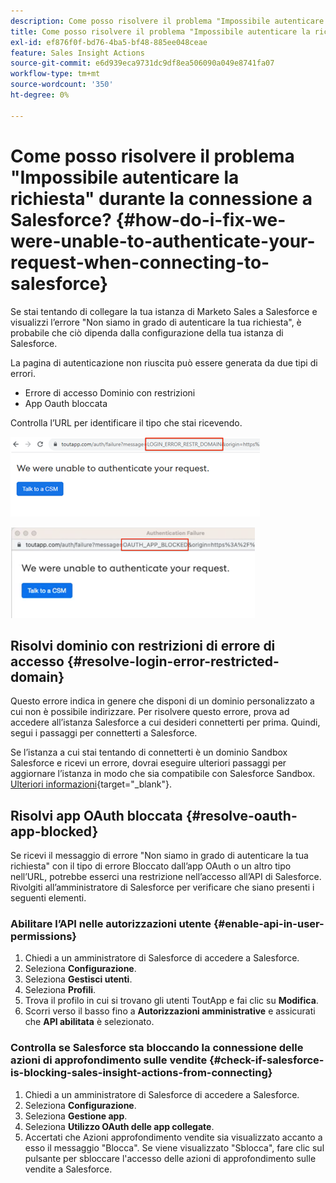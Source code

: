 ```yaml
---
description: Come posso risolvere il problema "Impossibile autenticare la richiesta" durante la connessione a Salesforce - Documentazione di Marketo - Documentazione del prodotto
title: Come posso risolvere il problema "Impossibile autenticare la richiesta" durante la connessione a Salesforce?
exl-id: ef876f0f-bd76-4ba5-bf48-885ee048ceae
feature: Sales Insight Actions
source-git-commit: e6d939eca9731dc9df8ea506090a049e8741fa07
workflow-type: tm+mt
source-wordcount: '350'
ht-degree: 0%

---
```


# Come posso risolvere il problema &quot;Impossibile autenticare la richiesta&quot; durante la connessione a Salesforce? {#how-do-i-fix-we-were-unable-to-authenticate-your-request-when-connecting-to-salesforce}

Se stai tentando di collegare la tua istanza di Marketo Sales a Salesforce e visualizzi l’errore &quot;Non siamo in grado di autenticare la tua richiesta&quot;, è probabile che ciò dipenda dalla configurazione della tua istanza di Salesforce.

La pagina di autenticazione non riuscita può essere generata da due tipi di errori.

* Errore di accesso Dominio con restrizioni
* App Oauth bloccata

Controlla l’URL per identificare il tipo che stai ricevendo.

![](assets/how-do-i-fix-we-were-unable-to-authenticate-1.png)

![](assets/how-do-i-fix-we-were-unable-to-authenticate-2.png)

## Risolvi dominio con restrizioni di errore di accesso {#resolve-login-error-restricted-domain}

Questo errore indica in genere che disponi di un dominio personalizzato a cui non è possibile indirizzare. Per risolvere questo errore, prova ad accedere all’istanza Salesforce a cui desideri connetterti per prima. Quindi, segui i passaggi per connetterti a Salesforce.

Se l’istanza a cui stai tentando di connetterti è un dominio Sandbox Salesforce e ricevi un errore, dovrai eseguire ulteriori passaggi per aggiornare l’istanza in modo che sia compatibile con Salesforce Sandbox. [Ulteriori informazioni](/help/marketo/product-docs/marketo-sales-insight/actions/crm/salesforce-integration/set-up-a-sales-insight-actions-sandbox.md){target="_blank"}.

## Risolvi app OAuth bloccata {#resolve-oauth-app-blocked}

Se ricevi il messaggio di errore &quot;Non siamo in grado di autenticare la tua richiesta&quot; con il tipo di errore Bloccato dall’app OAuth o un altro tipo nell’URL, potrebbe esserci una restrizione nell’accesso all’API di Salesforce. Rivolgiti all’amministratore di Salesforce per verificare che siano presenti i seguenti elementi.

### Abilitare l’API nelle autorizzazioni utente {#enable-api-in-user-permissions}

1. Chiedi a un amministratore di Salesforce di accedere a Salesforce.
1. Seleziona **Configurazione**.
1. Seleziona **Gestisci utenti**.
1. Seleziona **Profili**.
1. Trova il profilo in cui si trovano gli utenti ToutApp e fai clic su **Modifica**.
1. Scorri verso il basso fino a **Autorizzazioni amministrative** e assicurati che **API abilitata** è selezionato.

### Controlla se Salesforce sta bloccando la connessione delle azioni di approfondimento sulle vendite {#check-if-salesforce-is-blocking-sales-insight-actions-from-connecting}

1. Chiedi a un amministratore di Salesforce di accedere a Salesforce.
1. Seleziona **Configurazione**.
1. Seleziona **Gestione app**.
1. Seleziona **Utilizzo OAuth delle app collegate**.
1. Accertati che Azioni approfondimento vendite sia visualizzato accanto a esso il messaggio &quot;Blocca&quot;. Se viene visualizzato &quot;Sblocca&quot;, fare clic sul pulsante per sbloccare l&#39;accesso delle azioni di approfondimento sulle vendite a Salesforce.
